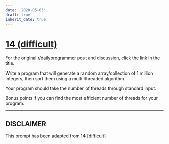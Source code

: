 ```yaml
---
date: '2020-05-03'
draft: true
inherit_date: true
---
```


# [14 (difficult)](https://www.reddit.com/r/dailyprogrammer/comments/q2kbt/2232012_challenge_14_difficult/)

For the original [r/dailyprogrammer](https://www.reddit.com/r/dailyprogrammer/) post and discussion, click the link in the title.

Write a program that will generate a random array/collection of 1 million integers, then sort them using a multi-threaded algorithm. 

Your program should take the number of threads through standard input. 

Bonus points if you can find the most efficient number of threads for your program.


----
## **DISCLAIMER**
This prompt has been adapted from [14 [difficult]](https://www.reddit.com/r/dailyprogrammer/comments/q2kbt/2232012_challenge_14_difficult/
)
